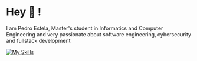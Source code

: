 # Hey :wave: !

I am Pedro Estela, Master's student in Informatics and Computer Engineering and very passionate about software engineering, cybersecurity and fullstack development

[![My Skills](https://skillicons.dev/icons?i=py,cpp,java,react,html,css,docker,github)](https://skillicons.dev)
